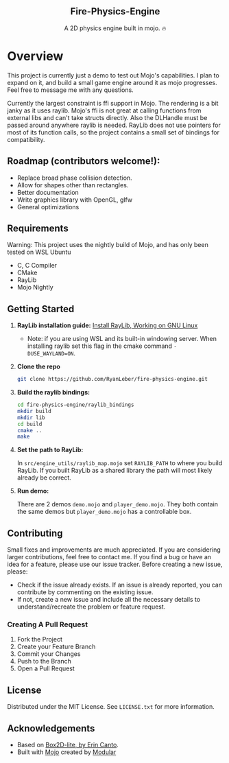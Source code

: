 <a name="readme-top"></a>
<!-- PROJECT LOGO -->
<br />
<div align="center">
  <h2 align="center">Fire-Physics-Engine</h3>
  <p align="center">
    A 2D physics engine built in mojo. 🔥
  </p>
</div>

# Overview
This project is currently just a demo to test out Mojo's capabilities. I plan to expand on it, and build a small game engine around it as mojo progresses. Feel free to message me with any questions.

Currently the largest constraint is ffi support in Mojo. The rendering is a bit janky as it uses raylib. Mojo's ffi is not great at calling functions from external libs and can't take structs directly. Also the DLHandle must be passed around anywhere raylib is needed. RayLib does not use pointers for most of its function calls, so the project contains a small set of bindings for compatibility.


## Roadmap (contributors welcome!):
- Replace broad phase collision detection.
- Allow for shapes other than rectangles.
- Better documentation
- Write graphics library with OpenGL, glfw
- General optimizations


## Requirements

Warning: This project uses the nightly build of Mojo, and has only been tested on WSL Ubuntu
- C, C Compiler
- CMake
- RayLib
- Mojo Nightly



## Getting Started

1. **RayLib installation guide:** [Install RayLib, Working on GNU Linux](https://github.com/raysan5/raylib/wiki/Working-on-GNU-Linux)
    - Note: if you are using WSL and its built-in windowing server. When installing raylib set this flag in the cmake command `-DUSE_WAYLAND=ON`.
2. **Clone the repo**
    ```sh
    git clone https://github.com/RyanLeber/fire-physics-engine.git
    ```
3. **Build the raylib bindings:**
    ```sh
    cd fire-physics-engine/raylib_bindings
    mkdir build
    mkdir lib
    cd build
    cmake ..
    make
    ```
4. **Set the path to RayLib:**

    In `src/engine_utils/raylib_map.mojo` set `RAYLIB_PATH` to where you build RayLib. If you built RayLib as a shared library the path will most likely already be correct.

5. **Run demo:**

    There are 2 demos `demo.mojo` and `player_demo.mojo`. They both contain the same demos but `player_demo.mojo` has a controllable box.



## Contributing
  
Small fixes and improvements are much appreciated. If you are considering larger contributions, feel free to contact me. If you find a bug or have an idea for a feature, please use our issue tracker. Before creating a new issue, please:
* Check if the issue already exists. If an issue is already reported, you can contribute by commenting on the existing issue.
* If not, create a new issue and include all the necessary details to understand/recreate the problem or feature request.

### Creating A Pull Request

1. Fork the Project
2. Create your Feature Branch
3. Commit your Changes
4. Push to the Branch
5. Open a Pull Request



## License

Distributed under the MIT License. See `LICENSE.txt` for more information.


## Acknowledgements
- Based on [Box2D-lite, by Erin Canto](https://github.com/erincatto/box2d-lite).
- Built with [Mojo](https://github.com/modularml/mojo) created by [Modular](https://github.com/modularml)